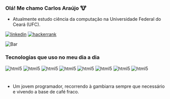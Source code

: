 ### Olá! Me chamo Carlos Araújo 🐮

* Atualmente estudo ciência da computação na Universidade Federal do Ceará (UFC).

[![linkedin](https://img.shields.io/badge/LinkedIn-0077B5?style=for-the-badge&logo=linkedin&logoColor=white)](https://www.linkedin.com/in/carlos-ara%C3%BAjo-46a35a272/)
[![hackerrank](https://img.shields.io/badge/-Hackerrank-2EC866?style=for-the-badge&logo=HackerRank&logoColor=white)](https://www.hackerrank.com/profile/viniciodantas07)

![Bar](https://github-readme-stats.vercel.app/api/top-langs/?username=carlosaraujo7&hide_progress=true)
### Tecnologias que uso no meu dia a dia
<div style="display: inline_block">
    <img style="margin-bottom: 8px;" align="center" alt="html5" src="https://img.shields.io/badge/HTML5-E34F26?style=for-the-badge&logo=html5&logoColor=white"/>
    <img style="margin-bottom: 8px;" align="center" alt="html5" src="https://img.shields.io/badge/CSS3-1572B6?style=for-the-badge&logo=css3&logoColor=white"/>
    <img style="margin-bottom: 8px;" align="center" alt="html5" src="https://img.shields.io/badge/Node.js-43853D?style=for-the-badge&logo=node.js&logoColor=white"/>
    <img style="margin-bottom: 8px;" align="center" alt="html5" src="https://img.shields.io/badge/C-00599C?style=for-the-badge&logo=c&logoColor=white"/>
    <img style="margin-bottom: 8px;" align="center" alt="html5" src="https://img.shields.io/badge/Java-ED8B00?style=for-the-badge&logo=openjdk&logoColor=white"/>
    <img style="margin-bottom: 8px;" align="center" alt="html5" src="https://img.shields.io/badge/python-3670A0?style=for-the-badge&logo=python&logoColor=ffdd54"/>
    <img style="margin-bottom: 8px;" align="center" alt="html5" src="https://img.shields.io/badge/JavaScript-323330?style=for-the-badge&logo=javascript&logoColor=F7DF1E"/>
    <img style="margin-bottom: 8px;" align="center" alt="html5" src="https://img.shields.io/badge/latex-%23008080.svg?style=for-the-badge&logo=latex&logoColor=white"/>
</div><br/>

* Um jovem programador, recorrendo à gambiarra sempre que necessário e vivendo a base de café fraco.
